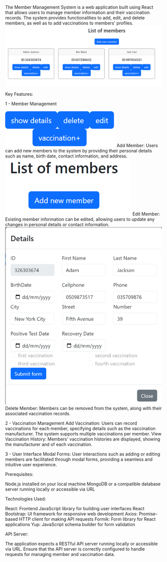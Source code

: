 The Member Management System is a web application built using React that allows users to manage member information and their vaccination records. 
The system provides functionalities to add, edit, and delete members, as well as to add vaccinations to members' profiles.
![mainPage](./screenShots/mainPage.png)

Key Features:

1 - Member Management

![buttons](./screenShots/buttons.png)
  Add Member: Users can add new members to the system by providing their personal details such as name, birth date, contact information, and address.
![addButton](./screenShots/addButton.png)
  Edit Member: Existing member information can be edited, allowing users to update any changes in personal details or contact information.
![editOption](./screenShots/editOption.png)
  Delete Member: Members can be removed from the system, along with their associated vaccination records.

2 - Vaccination Management
  Add Vaccination: Users can record vaccinations for each member, specifying details such as the vaccination manufacturer. The system supports multiple vaccinations per member.
  View Vaccination History: Members' vaccination histories are displayed, showing the manufacturer and of each vaccination.

3 - User Interface
Modal Forms: User interactions such as adding or editing members are facilitated through modal forms, providing a seamless and intuitive user experience.


Prerequisites:

Node.js installed on your local machine
MongoDB or a compatible database server running locally or accessible via URL


Technologies Used:

React: Frontend JavaScript library for building user interfaces
React Bootstrap: UI framework for responsive web development
Axios: Promise-based HTTP client for making API requests
Formik: Form library for React applications
Yup: JavaScript schema builder for form validation

API Server:

The application expects a RESTful API server running locally or accessible via URL.
Ensure that the API server is correctly configured to handle requests for managing member and vaccination data.